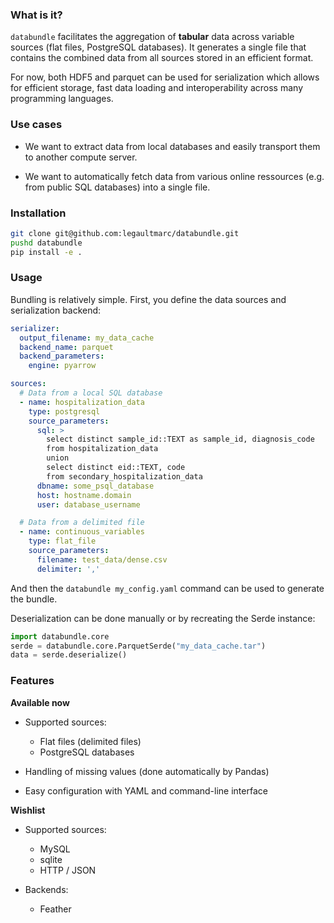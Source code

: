 ### What is it?

``databundle`` facilitates the aggregation of **tabular** data across variable
sources (flat files, PostgreSQL databases). It generates a single file that
contains the combined data from all sources stored in an efficient format.

For now, both HDF5 and parquet can be used for serialization which allows for
efficient storage, fast data loading and interoperability across many
programming languages.

### Use cases

- We want to extract data from local databases and easily transport them to
  another compute server.

- We want to automatically fetch data from various online ressources (e.g. from
  public SQL databases) into a single file.

### Installation

```bash
git clone git@github.com:legaultmarc/databundle.git
pushd databundle
pip install -e .
```

### Usage

Bundling is relatively simple. First, you define the data sources and
serialization backend:

```yaml
serializer:
  output_filename: my_data_cache
  backend_name: parquet
  backend_parameters:
    engine: pyarrow

sources:
  # Data from a local SQL database
  - name: hospitalization_data
    type: postgresql
    source_parameters:
      sql: >
        select distinct sample_id::TEXT as sample_id, diagnosis_code
        from hospitalization_data
        union
        select distinct eid::TEXT, code
        from secondary_hospitalization_data
      dbname: some_psql_database
      host: hostname.domain
      user: database_username

  # Data from a delimited file
  - name: continuous_variables
    type: flat_file
    source_parameters:
      filename: test_data/dense.csv
      delimiter: ','
```

And then the `databundle my_config.yaml` command can be used to generate the
bundle.

Deserialization can be done manually or by recreating the Serde instance:

```python
import databundle.core
serde = databundle.core.ParquetSerde("my_data_cache.tar")
data = serde.deserialize()
```

### Features

**Available now**

- Supported sources:
    - Flat files (delimited files)
    - PostgreSQL databases

- Handling of missing values (done automatically by Pandas)

- Easy configuration with YAML and command-line interface

**Wishlist**

- Supported sources:
    - MySQL
    - sqlite
    - HTTP / JSON

- Backends:
    - Feather

